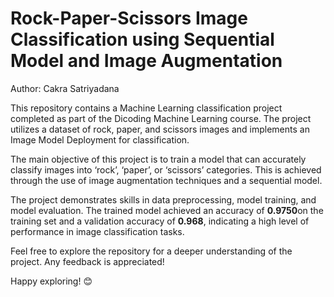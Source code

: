 # Rock-Paper-Scissors Image Classification using Sequential Model and Image Augmentation
Author: Cakra Satriyadana


This repository contains a Machine Learning classification project completed as part of the Dicoding Machine Learning course. The project utilizes a dataset of rock, paper, and scissors images and implements an Image Model Deployment for classification.

The main objective of this project is to train a model that can accurately classify images into ‘rock’, ‘paper’, or ‘scissors’ categories. This is achieved through the use of image augmentation techniques and a sequential model.

The project demonstrates skills in data preprocessing, model training, and model evaluation. The trained model achieved an accuracy of **0.9750**on the training set and a validation accuracy of **0.968**, indicating a high level of performance in image classification tasks.

Feel free to explore the repository for a deeper understanding of the project. Any feedback is appreciated!

Happy exploring! 😊
